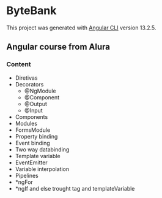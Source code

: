 # ByteBank

This project was generated with [Angular CLI](https://github.com/angular/angular-cli) version 13.2.5.

## Angular course from Alura
### Content
 * Diretivas
 * Decorators
     * @NgModule
     * @Component
     * @Output
     * @Input
 * Components
 * Modules
 * FormsModule
 * Property binding
 * Event binding
 * Two way databinding
 * Template variable
 * EventEmitter
 * Variable interpolation
 * Pipelines
 * *ngFor
 * *ngIf and else trought <ng-template></ng-template> tag and templateVariable
